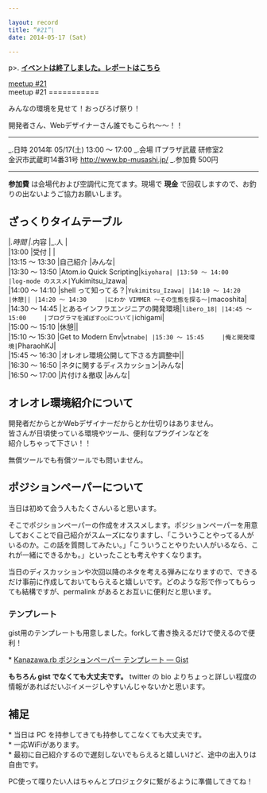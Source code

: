 ```yaml
---

layout: record
title: “#21”\
date: 2014-05-17 (Sat)

---
```


p\>.
<a href="./report.html"><strong>イベントは終了しました。レポートはこちら</strong></a>

<div class="doorkeeper-widget">
<a class="doorkeeper-registration-widget" href="http://kzrb.doorkeeper.jp/events/10910">meetup
#21</a><script src="http://widgets.doorkeeper.jp/w/widget.js"></script>

</div>
meetup #21
===========

みんなの環境を見せて！おっぴろげ祭り！

開発者さん、Webデザイナーさん誰でもこられ〜〜！！

  ----------- -------------------------------------------
  \_.日時     2014年 05/17(土) 13:00 〜 17:00
  \_.会場     ITプラザ武蔵 研修室2<br>金沢市武蔵町14番31号 <a href="http://www.bp-musashi.jp/">http://www.bp-musashi.jp/</a>
  \_.参加費   500円
  ----------- -------------------------------------------

**参加費** は会場代および空調代に充てます。現場で **現金**
で回収しますので、お釣りの出ないようご協力お願いします。

ざっくりタイムテーブル
----------------------

|*.時間 |*.内容 |\_.人 |\
|13:00 |受付 | |\
|13:15 〜 13:30 |自己紹介 |みんな|\
|13:30 〜 13:50 |Atom.io Quick Scripting|`kiyohara|
|13:50 〜 14:00     |log-mode のススメ|`Yukimitsu\_Izawa|\
|14:00 〜 14:10 |shell って知ってる？|`Yukimitsu_Izawa|
|14:10 〜 14:20     |休憩||
|14:20 〜 14:30     |にわか VIMMER 〜その生態を探る〜|`macoshita|\
|14:30 〜 14:45 |とあるインフラエンジニアの開発環境|`libero_18|
|14:45 〜 15:00     |プログラマを滅ぼす○○について|`ichigami|\
|15:00 〜 15:10 |休憩||\
|15:10 〜 15:30 |Get to Modern Env|`wtnabe|
|15:30 〜 15:45     |俺と開発環境|`PharaohKJ|\
|15:45 〜 16:30 |オレオレ環境公開して下さる方調整中||\
|16:30 〜 16:50 |ネタに関するディスカッション|みんな|\
|16:50 〜 17:00 |片付け＆撤収 |みんな|

オレオレ環境紹介について
------------------------

開発者だからとかWebデザイナーだからとか仕切りはありません。\
皆さんが日頃使っている環境やツール、便利なプラグインなどを\
紹介しちゃって下さい！！

無償ツールでも有償ツールでも問いません。

ポジションペーパーについて
--------------------------

当日は初めて会う人もたくさんいると思います。

そこでポジションペーパーの作成をオススメします。ポジションペーパーを用意しておくことで自己紹介がスムーズになりますし、「こういうことやってる人がいるのか。この話を質問してみたい。」「こういうことやりたい人がいるなら、これが一緒にできるかも。」といったことも考えやすくなります。

当日のディスカッションや次回以降のネタを考える弾みになりますので、できるだけ事前に作成しておいてもらえると嬉しいです。どのような形で作ってもらっても結構ですが、permalink
があるとお互いに便利だと思います。

### テンプレート

gist用のテンプレートも用意しました。forkして書き換えるだけで使えるので便利！

\* [Kanazawa.rb ポジションペーパー テンプレート —
Gist](https://gist.github.com/5a523ec3180002229a32)

**もちろん gist でなくても大丈夫です。** twitter の bio
よりちょっと詳しい程度の情報があればだいぶイメージしやすいんじゃないかと思います。

補足
----

\* 当日は PC を持参してきても持参してこなくても大丈夫です。\
 \* 一応WiFiがあります。\
 \*
最初に自己紹介するので遅刻しないでもらえると嬉しいけど、途中の出入りは自由です。

PC使って喋りたい人はちゃんとプロジェクタに繋がるように準備してきてね！
